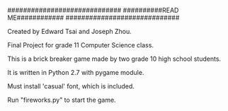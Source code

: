 #############################
##########READ ME############
#############################
<p>Created by Edward Tsai and Joseph Zhou.</p>
<p>Final Project for grade 11 Computer Science class.</p>

<p>This is a brick breaker game made by two grade 10 high school students. </p>
<p>It is written in Python 2.7 with pygame module.</p>
<p>Must install 'casual' font, which is included.</p>

<p>Run "fireworks.py" to start the game.</p>
